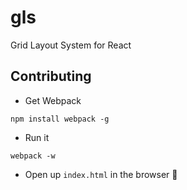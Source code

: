 # gls
Grid Layout System for React


## Contributing
* Get Webpack
```
npm install webpack -g
```
* Run it
```
webpack -w
```
* Open up `index.html` in the browser :rose:
